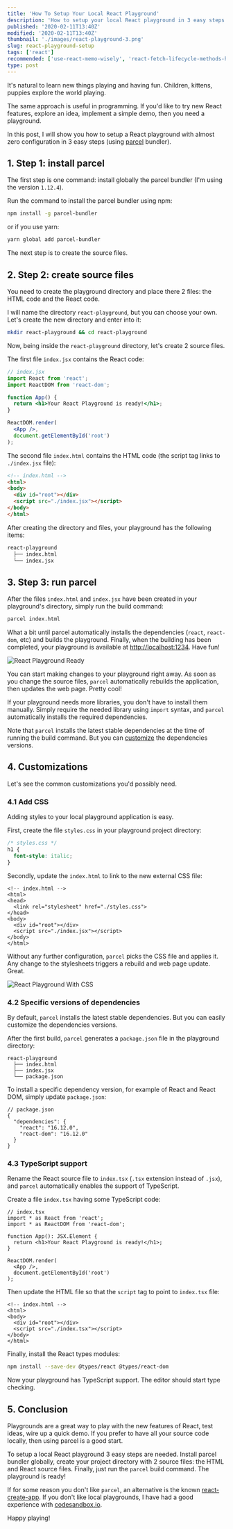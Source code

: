 ```yaml
---
title: 'How To Setup Your Local React Playground'
description: 'How to setup your local React playground in 3 easy steps: install parcel, create 2 source files, run parcel. Then... play with React!'
published: '2020-02-11T13:40Z'
modified: '2020-02-11T13:40Z'
thumbnail: './images/react-playground-3.png'
slug: react-playground-setup
tags: ['react']
recommended: ['use-react-memo-wisely', 'react-fetch-lifecycle-methods-hooks-suspense']
type: post
---
```


It's natural to learn new things playing and having fun. Children, kittens, puppies explore the world playing.  

The same approach is useful in programming. If you'd like to try new React features, explore an idea, implement a simple demo, then you need a playground.  

In this post, I will show you how to setup a React playground with almost zero configuration in 3 easy steps (using [parcel](https://parceljs.org/) bundler).  

## 1. Step 1: install parcel

The first step is one command: install globally the parcel bundler (I'm using the version `1.12.4`).  

Run the command to install the parcel bundler using npm:

```bash
npm install -g parcel-bundler
```

or if you use yarn:

```bash
yarn global add parcel-bundler
```

The next step is to create the source files.  

## 2. Step 2: create source files

You need to create the playground directory and place there 2 files: the HTML code and the React code.  

I will name the directory `react-playground`, but you can choose your own. Let's create the new directory and enter into it:

```bash
mkdir react-playground && cd react-playground
```

Now, being inside the `react-playground` directory, let's create 2 source files.  

The first file `index.jsx` contains the React code:

```jsx
// index.jsx
import React from 'react';
import ReactDOM from 'react-dom';

function App() {
  return <h1>Your React Playground is ready!</h1>;
}

ReactDOM.render(
  <App />,
  document.getElementById('root')
);
```

The second file `index.html` contains the HTML code (the script tag links to `./index.jsx` file):

```html
<!-- index.html -->
<html>
<body>
  <div id="root"></div>
  <script src="./index.jsx"></script>
</body>
</html>
```

After creating the directory and files, your playground has the following items:

```html
react-playground
  ├── index.html
  └── index.jsx
```

## 3. Step 3: run parcel

After the files `index.html` and `index.jsx` have been created in your playground's directory, simply run the build command:

```bash
parcel index.html
```

What a bit until parcel automatically installs the dependencies (`react`, `react-dom`, etc) and builds the playground. Finally, when the building has been completed, your playground is available at [http://localhost:1234](http://localhost:1234). Have fun!

![React Playground Ready](./images/playground.png)

You can start making changes to your playground right away. As soon as you change the source files, `parcel` automatically rebuilds the application, then updates the web page. Pretty cool!

If your playground needs more libraries, you don't have to install them manually. Simply require the needed library using `import` syntax, and `parcel` automatically installs the required dependencies.  

Note that `parcel` installs the latest stable dependencies at the time of running the build command. But you can [customize](#42-specific-versions-of-dependencies) the dependencies versions.  

## 4. Customizations

Let's see the common customizations you'd possibly need.

### 4.1 Add CSS

Adding styles to your local playground application is easy.  

First, create the file `styles.css` in your playground project directory:

```css
/* styles.css */
h1 {
  font-style: italic;
}
```

Secondly, update the `index.html` to link to the new external CSS file:

```html{3-5}
<!-- index.html -->
<html>
<head>
  <link rel="stylesheet" href="./styles.css">
</head>
<body>
  <div id="root"></div>
  <script src="./index.jsx"></script>
</body>
</html>
```

Without any further configuration, `parcel` picks the CSS file and applies it. Any change to the stylesheets triggers a rebuild and web page update. Great.

![React Playground With CSS](./images/playground-css.png)

### 4.2 Specific versions of dependencies

By default, `parcel` installs the latest stable dependencies. But you can easily customize the dependencies versions.  

After the first build, `parcel` generates a `package.json` file in the playground directory: 

```html{4}
react-playground
  ├── index.html
  ├── index.jsx
  └── package.json
```

To install a specific dependency version, for example of React and React DOM, simply update `package.json`:

```json{4-5}
// package.json
{
  "dependencies": {
    "react": "16.12.0",
    "react-dom": "16.12.0"
  }
}
```

### 4.3 TypeScript support

Rename the React source file to `index.tsx` (`.tsx` extension instead of `.jsx`), and `parcel` automatically enables the support of TypeScript.  

Create a file `index.tsx` having some TypeScript code:

```tsx
// index.tsx
import * as React from 'react';
import * as ReactDOM from 'react-dom';

function App(): JSX.Element {
  return <h1>Your React Playground is ready!</h1>;
}

ReactDOM.render(
  <App />,
  document.getElementById('root')
);
```

Then update the HTML file so that the `script` tag to point to `index.tsx` file:

```html{5}
<!-- index.html -->
<html>
<body>
  <div id="root"></div>
  <script src="./index.tsx"></script>
</body>
</html>
```

Finally, install the React types modules:

```bash
npm install --save-dev @types/react @types/react-dom
```

Now your playground has TypeScript support. The editor should start type checking.  

## 5. Conclusion

Playgrounds are a great way to play with the new features of React, test ideas, wire up a quick demo. If you prefer to have all your source code locally, then using parcel is a good start.  

To setup a local React playground 3 easy steps are needed. Install parcel bundler globally, create your project directory with 2 source files: the HTML and React source files. Finally, just run the `parcel` build command. The playground is ready!

If for some reason you don't like `parcel`, an alternative is the known [react-create-app](https://github.com/facebook/create-react-app). If you don't like local playgrounds, I have had a good experience with [codesandbox.io](https://codesandbox.io/).  

Happy playing!
